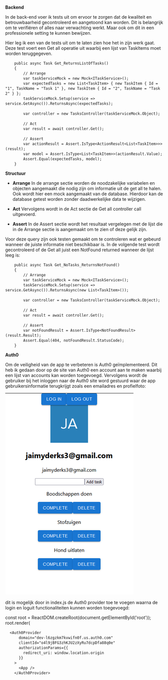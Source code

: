 **Backend**

In de back-end voer ik tests uit om ervoor te zorgen dat de kwaliteit en betrouwbaarheid gecontroleerd en aangetoond kan worden. Dit is belangrijk 
om te verifiëren of alles naar verwachting werkt. Maar ook om dit in een professionele setting te kunnen bewijzen.

Hier leg ik een van de tests uit om te laten zien hoe het in zijn werk gaat. Deze test voert een Get all operatie uit waarbij een lijst van TaskItems
moet worden teruggegeven.

        public async Task Get_ReturnsListOfTasks()
        {
            // Arrange
            var taskServiceMock = new Mock<ITaskService>();
            var expectedTasks = new List<TaskItem> { new TaskItem { Id = "1", TaskName = "Task 1" }, new TaskItem { Id = "2", TaskName = "Task 2" } };
            taskServiceMock.Setup(service => service.GetAsync()).ReturnsAsync(expectedTasks);

            var controller = new TasksController(taskServiceMock.Object);

            // Act
            var result = await controller.Get();

            // Assert
            var actionResult = Assert.IsType<ActionResult<List<TaskItem>>>(result);
            var model = Assert.IsType<List<TaskItem>>(actionResult.Value);
            Assert.Equal(expectedTasks, model);
        }

**Structuur**

- **Arrange**
In de arrange sectie worden de noodzakelijke variabelen en objecten aangemaakt
die nodig zijn om informatie uit de get all te halen. Ook wordt hier een mock aangemaakt van de database. Hierdoor kan de database getest worden
zonder daadwerkelijke data te wijzigen.

- **Act** Vervolgens wordt in de Act sectie de Get all controller call uitgevoerd. 
- **Assert** In de Assert sectie wordt het resultaat vergelegen met de lijst
die in de Arrange sectie is aangemaakt om te zien of deze gelijk zijn.

Voor deze query zijn ook testen gemaakt om te controleren wat er gebeurd wanneer de juiste informatie niet beschikbaar is. In de volgende test wordt gecontroleerd of de Get all juist een NotFound returned wanneer de lijst leeg is:

        public async Task Get_NoTasks_ReturnsNotFound()
        {
            // Arrange
            var taskServiceMock = new Mock<ITaskService>();
            taskServiceMock.Setup(service => service.GetAsync()).ReturnsAsync(new List<TaskItem>());

            var controller = new TasksController(taskServiceMock.Object);

            // Act
            var result = await controller.Get();

            // Assert
            var notFoundResult = Assert.IsType<NotFoundResult>(result.Result);
            Assert.Equal(404, notFoundResult.StatusCode);
        }

**Auth0**

Om de veiligheid van de app te verbeteren is Auth0 geïmplementeerd.
Dit heb ik gedaan door op de site van Auth0 een account aan te maken waarbij een lijst van accounts kan worden toegevoegd. Vervolgens wordt de gebruiker bij het inloggen naar de Auth0 site word gestuurd waar de app gebruikersinformatie terugkrijgt zoals een emailadres en profielfoto:

 ![Alt text](../Images/Auth0front-end.png)

 dit is mogelijk door in index.js de Auth0 provider toe te voegen waarna de login en loguit functionaliteiten kunnen worden toegevoegd:

 const root = ReactDOM.createRoot(document.getElementById('root'));
root.render(
```
  <Auth0Provider
      domain="dev-l6zgzkm7kvwifn0f.us.auth0.com"
      clientId="o4l9jBFG3zhKJU2zXyRu7dcpDfa88q0e"
      authorizationParams={{
        redirect_uri: window.location.origin
      }}
    >
      <App />
    </Auth0Provider>
```

